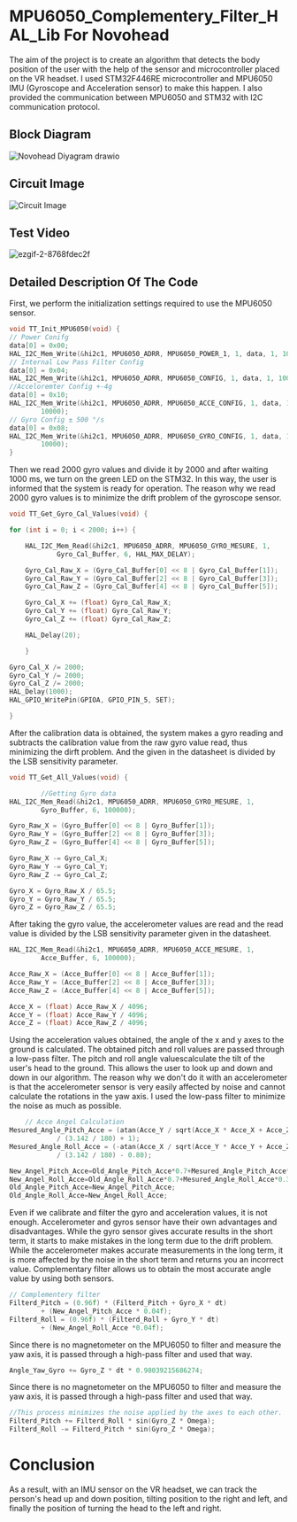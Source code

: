 # MPU6050_Complementery_Filter_HAL_Lib For Novohead 

The aim of the project is to create an algorithm that detects the body position of the user with the help of the sensor and microcontroller placed on the VR headset. I used STM32F446RE microcontroller and MPU6050 IMU (Gyroscope and Acceleration sensor) to make this happen. I also provided the communication between MPU6050 and STM32 with I2C communication protocol.
## Block Diagram

![Novohead Diyagram drawio](https://github.com/TalhaTelli427/MPU6050_Complementery_Filter_HAL_Lib/assets/132828233/1b65f850-68d5-4ec4-8687-abf15fc8f47e)



## Circuit Image


![Circuit Image](https://github.com/TalhaTelli427/MPU6050_Complementery_Filter_HAL_Lib/assets/132828233/50dd8640-d02e-40e5-9ef6-1fa706b3506a)

  
## Test Video

![ezgif-2-8768fdec2f](https://github.com/TalhaTelli427/MPU6050_Complementery_Filter_HAL_Lib/assets/132828233/13252d63-261e-4956-8d02-f9a1ccf2a38d)

  
  
## Detailed Description Of The Code

First, we perform the initialization settings required to use the MPU6050 sensor.
```C
void TT_Init_MPU6050(void) {
// Power Conifg
data[0] = 0x00;
HAL_I2C_Mem_Write(&hi2c1, MPU6050_ADRR, MPU6050_POWER_1, 1, data, 1, 10000);
// Internal Low Pass Filter Config
data[0] = 0x04;
HAL_I2C_Mem_Write(&hi2c1, MPU6050_ADRR, MPU6050_CONFIG, 1, data, 1, 10000);
//Acceloremter Config +-4g
data[0] = 0x10;
HAL_I2C_Mem_Write(&hi2c1, MPU6050_ADRR, MPU6050_ACCE_CONFIG, 1, data, 1,
		10000);
// Gyro Config ± 500 °/s
data[0] = 0x08;
HAL_I2C_Mem_Write(&hi2c1, MPU6050_ADRR, MPU6050_GYRO_CONFIG, 1, data, 1,
		10000);
}

```

Then we read 2000 gyro values ​​and divide it by 2000 and after waiting 1000 ms, we turn on the green LED on the STM32. In this way, the user is informed that the system is ready for operation. The reason why we read 2000 gyro values ​​is to minimize the drift problem of the gyroscope sensor.
```C
void TT_Get_Gyro_Cal_Values(void) {

for (int i = 0; i < 2000; i++) {

	HAL_I2C_Mem_Read(&hi2c1, MPU6050_ADRR, MPU6050_GYRO_MESURE, 1,
			Gyro_Cal_Buffer, 6, HAL_MAX_DELAY);

	Gyro_Cal_Raw_X = (Gyro_Cal_Buffer[0] << 8 | Gyro_Cal_Buffer[1]);
	Gyro_Cal_Raw_Y = (Gyro_Cal_Buffer[2] << 8 | Gyro_Cal_Buffer[3]);
	Gyro_Cal_Raw_Z = (Gyro_Cal_Buffer[4] << 8 | Gyro_Cal_Buffer[5]);

	Gyro_Cal_X += (float) Gyro_Cal_Raw_X;
	Gyro_Cal_Y += (float) Gyro_Cal_Raw_Y;
	Gyro_Cal_Z += (float) Gyro_Cal_Raw_Z;

	HAL_Delay(20);

	}

Gyro_Cal_X /= 2000;
Gyro_Cal_Y /= 2000;
Gyro_Cal_Z /= 2000;
HAL_Delay(1000);
HAL_GPIO_WritePin(GPIOA, GPIO_PIN_5, SET);

}
```

After the calibration data is obtained, the system makes a gyro reading and subtracts the calibration value from the raw gyro value read, thus minimizing the dirft problem. And the  given in the datasheet is divided by the LSB sensitivity parameter.
```C
void TT_Get_All_Values(void) {

		//Getting Gyro data
HAL_I2C_Mem_Read(&hi2c1, MPU6050_ADRR, MPU6050_GYRO_MESURE, 1,
		Gyro_Buffer, 6, 100000);

Gyro_Raw_X = (Gyro_Buffer[0] << 8 | Gyro_Buffer[1]);
Gyro_Raw_Y = (Gyro_Buffer[2] << 8 | Gyro_Buffer[3]);
Gyro_Raw_Z = (Gyro_Buffer[4] << 8 | Gyro_Buffer[5]);

Gyro_Raw_X -= Gyro_Cal_X;
Gyro_Raw_Y -= Gyro_Cal_Y;
Gyro_Raw_Z -= Gyro_Cal_Z;

Gyro_X = Gyro_Raw_X / 65.5;
Gyro_Y = Gyro_Raw_Y / 65.5;
Gyro_Z = Gyro_Raw_Z / 65.5;
```

After taking the gyro value, the accelerometer values ​​are read and the read value is divided by the LSB sensitivity parameter given in the datasheet.

```C
HAL_I2C_Mem_Read(&hi2c1, MPU6050_ADRR, MPU6050_ACCE_MESURE, 1,
		Acce_Buffer, 6, 100000);

Acce_Raw_X = (Acce_Buffer[0] << 8 | Acce_Buffer[1]);
Acce_Raw_Y = (Acce_Buffer[2] << 8 | Acce_Buffer[3]);
Acce_Raw_Z = (Acce_Buffer[4] << 8 | Acce_Buffer[5]);

Acce_X = (float) Acce_Raw_X / 4096;
Acce_Y = (float) Acce_Raw_Y / 4096;
Acce_Z = (float) Acce_Raw_Z / 4096;

```

Using the acceleration values ​​obtained, the angle of the x and y axes to the ground is calculated. The obtained pitch and roll values ​​are passed through a low-pass filter. The pitch and roll angle values ​​calculate the tilt of the user's head to the ground. This allows the user to look up and down and down in our algorithm. The reason why we don't do it with an accelerometer is that the accelerometer sensor is very easily affected by noise and cannot calculate the rotations in the yaw axis. I used the low-pass filter to minimize the noise as much as possible.

```C
    // Acce Angel Calculation
Mesured_Angle_Pitch_Acce = (atan(Acce_Y / sqrt(Acce_X * Acce_X + Acce_Z * Acce_Z)) * 1
			/ (3.142 / 180) + 1);
Mesured_Angle_Roll_Acce = (-atan(Acce_X / sqrt(Acce_Y * Acce_Y + Acce_Z * Acce_Z)) * 1
			/ (3.142 / 180) - 0.80);

New_Angel_Pitch_Acce=Old_Angle_Pitch_Acce*0.7+Mesured_Angle_Pitch_Acce*0.3;
New_Angel_Roll_Acce=Old_Angle_Roll_Acce*0.7+Mesured_Angle_Roll_Acce*0.3;
Old_Angle_Pitch_Acce=New_Angel_Pitch_Acce;
Old_Angle_Roll_Acce=New_Angel_Roll_Acce;
  ```

Even if we calibrate and filter the gyro and acceleration values, it is not enough. Accelerometer and gyros sensor have their own advantages and disadvantages. While the gyro sensor gives accurate results in the short term, it starts to make mistakes in the long term due to the drift problem. While the accelerometer makes accurate measurements in the long term, it is more affected by the noise in the short term and returns you an incorrect value. Complementary filter allows us to obtain the most accurate angle value by using both sensors.

```C
// Complementery filter
Filterd_Pitch = (0.96f) * (Filterd_Pitch + Gyro_X * dt)
		+ (New_Angel_Pitch_Acce * 0.04f);
Filterd_Roll = (0.96f) * (Filterd_Roll + Gyro_Y * dt)
		+ (New_Angel_Roll_Acce *0.04f);
```
Since there is no magnetometer on the MPU6050 to filter and measure the yaw axis, it is passed through a high-pass filter and used that way.
```C
Angle_Yaw_Gyro += Gyro_Z * dt * 0.98039215686274;

```

Since there is no magnetometer on the MPU6050 to filter and measure the yaw axis, it is passed through a high-pass filter and used that way.
```C
//This process minimizes the noise applied by the axes to each other.
Filterd_Pitch += Filterd_Roll * sin(Gyro_Z * Omega);
Filterd_Roll -= Filterd_Pitch * sin(Gyro_Z * Omega);

```
# Conclusion

As a result, with an IMU sensor on the VR headset, we can track the person's head up and down position, tilting position to the right and left, and finally the position of turning the head to the left and right.
